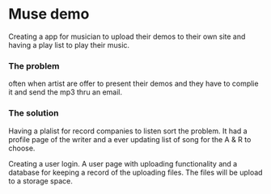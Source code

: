 # Muse demo

Creating a app for musician to upload their demos to their own site and having a play list to play their music.

### The problem

often when artist are offer to present their demos and they have to complie it and send the mp3 thru an email.

### The solution

Having a plalist for record companies to listen sort the problem. It had a profile page of the writer and a ever updating list of song for the A & R to choose.

Creating a user login. A user page with uploading functionality and a database for keeping a record of the uploading files. The files will be upload to a storage space.
